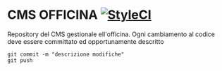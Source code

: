 # CMS OFFICINA [![StyleCI](https://styleci.io/repos/107010110/shield?branch=master)](https://styleci.io/repos/107010110)

Repository del CMS gestionale ell'officina. Ogni cambiamento al codice deve essere committato ed opportunamente descritto

    git commit -m "descrizione modifiche"
    git push



